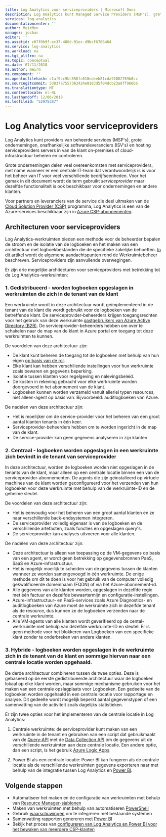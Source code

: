 ```yaml
---
title: Log Analytics voor serviceproviders | Microsoft Docs
description: Log Analytics kunt Managed Service Providers (MSP's), grote ondernemingen Independent Software Vendors (ISV's) en hosting serviceproviders beheren en controleren van servers in van de klant on-premises of cloud-infrastructuur.
services: log-analytics
documentationcenter: ''
author: MeirMen
manager: jochan
editor: ''
ms.assetid: c07f0b9f-ec37-480d-91ec-d9bcf6786464
ms.service: log-analytics
ms.workload: na
ms.tgt_pltfrm: na
ms.topic: conceptual
ms.date: 07/11/2018
ms.author: meirm
ms.component: ''
ms.openlocfilehash: c1af9cc9bc558fc610cdeeb81cda92082769b8cc
ms.sourcegitcommit: 5d837a7557363424e0183d5f04dcb23a8ff966bb
ms.translationtype: MT
ms.contentlocale: nl-NL
ms.lasthandoff: 12/06/2018
ms.locfileid: "52975387"
---
```

# <a name="log-analytics-for-service-providers"></a>Log Analytics voor serviceproviders
Log Analytics kunt providers van beheerde services (MSP's), grote ondernemingen, onafhankelijke softwareleveranciers (ISV's) en hosting serviceproviders servers in van de klant on-premises of cloud-infrastructuur beheren en controleren. 

Grote ondernemingen delen veel overeenkomsten met serviceproviders, met name wanneer er een centrale IT-team dat verantwoordelijk is is voor het beheer van IT voor veel verschillende bedrijfseenheden. Voor het gemak in dit document wordt de term gebruikt *serviceprovider* maar dezelfde functionaliteit is ook beschikbaar voor ondernemingen en andere klanten.

Voor partners en leveranciers van de service die deel uitmaken van de [Cloud Solution Provider (CSP)](https://partner.microsoft.com/Solutions/cloud-reseller-overview) programma, Log Analytics is een van de Azure-services beschikbaar zijn in [Azure CSP-abonnementen](https://docs.microsoft.com/azure/cloud-solution-provider/overview/azure-csp-overview). 

## <a name="architectures-for-service-providers"></a>Architecturen voor serviceproviders

Log Analytics-werkruimten bieden een methode voor de beheerder bepalen de stroom en de isolatie van de logboeken en het maken van een architectuur met logboekbestanden die de specifieke zakelijke behoeften. [In dit artikel](https://docs.microsoft.com/azure/log-analytics/log-analytics-manage-access) wordt de algemene aandachtspunten rond de Werkruimtebeheer beschreven. Serviceproviders zijn aanvullende overwegingen.

Er zijn drie mogelijke architecturen voor serviceproviders met betrekking tot de Log Analytics-werkruimten:

### <a name="1-distributed---logs-are-stored-in-workspaces-located-in-the-customers-tenant"></a>1. Gedistribueerd - worden logboeken opgeslagen in werkruimten die zich in de tenant van de klant 

Een werkruimte wordt in deze architectuur wordt geïmplementeerd in de tenant van de klant die wordt gebruikt voor de logboeken van de betreffende klant. De serviceprovider-beheerders krijgen toegangsrechten voor het gebruik van deze werkruimte [gastgebruikers van Azure Active Directory (B2B)](https://docs.microsoft.com/azure/active-directory/b2b/what-is-b2b). De serviceprovider-beheerders hebben om over te schakelen naar de map van de klant in Azure portal om toegang tot deze werkruimten te kunnen.

De voordelen van deze architectuur zijn:
* De klant kunt beheren de toegang tot de logboeken met behulp van hun eigen [op basis van de rol](https://docs.microsoft.com/azure/role-based-access-control/overview).
* Elke klant kan hebben verschillende instellingen voor hun werkruimte zoals bewaren en gegevens beperking.
* Isolatie tussen klanten voor regelgeving en nalevingsbeleid.
* De kosten in rekening gebracht voor elke werkruimte worden doorgevoerd in het abonnement van de klant.
* Logboeken kunnen worden verzameld vanuit allerlei typen resources, niet alleen-agent op basis van. Bijvoorbeeld: auditlogboeken van Azure.

De nadelen van deze architectuur zijn:
* Het is moeilijker om de service-provider voor het beheren van een groot aantal klanten tenants in één keer.
* Serviceprovider-beheerders hebben om te worden ingericht in de map van de klant.
* De service-provider kan geen gegevens analyseren in zijn klanten.

### <a name="2-central---logs-are-stored-in-a-workspace-located-in-the-service-provider-tenant"></a>2. Centraal - logboeken worden opgeslagen in een werkruimte zich bevindt in de tenant van serviceprovider

In deze architectuur, worden de logboeken worden niet opgeslagen in de tenants van de klant, maar alleen op een centrale locatie binnen een van de serviceprovider-abonnementen. De agents die zijn geïnstalleerd op virtuele machines van de klant worden geconfigureerd voor het verzenden van hun logboeken voor deze werkruimte met behulp van de werkruimte-ID en de geheime sleutel.

De voordelen van deze architectuur zijn:
* Het is eenvoudig voor het beheren van een groot aantal klanten en ze naar verschillende back-endsystemen integreren.
* De serviceprovider volledig eigenaar is van de logboeken en de verschillende artefacten, zoals functies en opgeslagen query's.
* De serviceprovider kan analyses uitvoeren voor alle klanten.

De nadelen van deze architectuur zijn:
* Deze architectuur is alleen van toepassing op de VM-gegevens op basis van een agent, er wordt geen betrekking op gegevensbronnen PaaS, SaaS en Azure-infrastructuur.
* Het is mogelijk moeilijk te scheiden van de gegevens tussen de klanten wanneer ze worden samengevoegd in één werkruimte. De enige methode om dit te doen is voor het gebruik van de computer volledig gekwalificeerde domeinnaam (FQDN) of via het Azure-abonnement-id. 
* Alle gegevens van alle klanten worden, opgeslagen in dezelfde regio met één factuur en dezelfde bewaartermijn en configuratie-instellingen.
* Azure-infrastructuur- en PaaS-services zoals Azure Diagnostics- en auditlogboeken van Azure moet de werkruimte zich in dezelfde tenant als de resource, dus kunnen ze de logboeken verzenden naar de centrale werkruimte.
* Alle VM-agents van alle klanten wordt geverifieerd op de cental-werkruimte met behulp van dezelfde werkruimte-ID en sleutel. Er is geen methode voor het blokkeren van Logboeken van een specifieke klant zonder te onderbreken van andere klanten.


### <a name="3-hybrid---logs-are-stored-in-workspace-located-in-the-customers-tenant-and-some-of-them-are-pulled-to-a-central-location"></a>3. Hybride - logboeken worden opgeslagen in de werkruimte zich in de tenant van de klant en sommige hiervan naar een centrale locatie worden opgehaald.

De derde architectuur combineren tussen de twee opties. Deze is gebaseerd op de eerste gedistribueerde architectuur waar de logboeken lokaal op elke klant worden, maar sommige mechanisme gebruiken voor het maken van een centrale opslagplaats voor Logboeken. Een gedeelte van de logboeken worden opgehaald in een centrale locatie voor rapportage en analyse. Dit gedeelte wordt mogelijk beperkt aantal gegevenstypen of een samenvatting van de activiteit zoals dagelijks statistieken.

Er zijn twee opties voor het implementeren van de centrale locatie in Log Analytics:

1. Centrale werkruimte: de serviceprovider kunt maken van een werkruimte in de tenant en gebruiken van een script dat gebruikmaakt van de [Query-API](https://dev.loganalytics.io/) met de [Data Collection API](../../azure-monitor/platform/data-collector-api.md) om de gegevens uit de verschillende werkruimten aan deze centrale locatie. Een andere optie, dan een script, is het gebruik [Azure Logic Apps](https://docs.microsoft.com/azure/logic-apps/logic-apps-overview).

2. Power BI als een centrale locatie: Power BI kan fungeren als de centrale locatie als de verschillende werkruimten gegevens exporteren naar met behulp van de integratie tussen Log Analytics en [Power BI](../../log-analytics/log-analytics-powerbi.md). 


## <a name="next-steps"></a>Volgende stappen
* Automatiseer het maken en de configuratie van werkruimten met behulp van [Resource Manager-sjablonen](template-workspace-configuration.md)
* Maken van werkruimten met behulp van automatiseren [PowerShell](../../log-analytics/log-analytics-powershell-workspace-configuration.md) 
* Gebruik [waarschuwingen](../../monitoring-and-diagnostics/monitoring-overview-alerts.md) om te integreren met bestaande systemen
* Samenvatting rapporten genereren met [Power BI](../../log-analytics/log-analytics-powerbi.md)
* Bekijk het proces van [configureren van Log Analytics en Power BI voor het bewaken van meerdere CSP-klanten](https://docs.microsoft.com/azure/cloud-solution-provider/support/monitor-multiple-customers)

